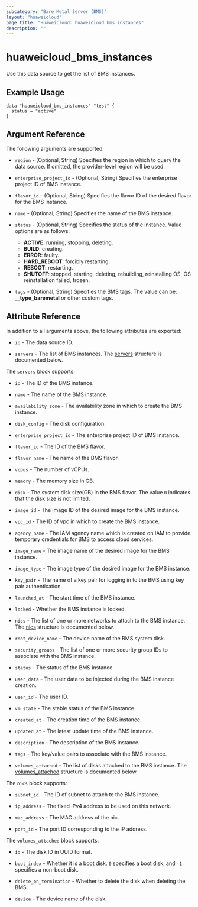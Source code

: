 ```yaml
---
subcategory: "Bare Metal Server (BMS)"
layout: "huaweicloud"
page_title: "HuaweiCloud: huaweicloud_bms_instances"
description: ""
---
```


# huaweicloud_bms_instances

Use this data source to get the list of BMS instances.

## Example Usage

```hcl
data "huaweicloud_bms_instances" "test" {
  status = "active"
}
```

## Argument Reference

The following arguments are supported:

* `region` - (Optional, String) Specifies the region in which to query the data source.
  If omitted, the provider-level region will be used.

* `enterprise_project_id` - (Optional, String) Specifies the enterprise project ID of BMS instance.

* `flavor_id` - (Optional, String) Specifies the flavor ID of the desired flavor for the BMS instance.

* `name` - (Optional, String) Specifies the name of the BMS instance.

* `status` - (Optional, String) Specifies the status of the instance.
  Value options are as follows:
  + **ACTIVE**: running, stopping, deleting.
  + **BUILD**: creating.
  + **ERROR**: faulty.
  + **HARD_REBOOT**: forcibly restarting.
  + **REBOOT**: restarting.
  + **SHUTOFF**: stopped, starting, deleting, rebuilding, reinstalling OS, OS reinstallation failed, frozen.

* `tags` - (Optional, String) Specifies the BMS tags. The value can be: **__type_baremetal** or other custom tags.

## Attribute Reference

In addition to all arguments above, the following attributes are exported:

* `id` - The data source ID.

* `servers` - The list of BMS instances.
  The [servers](#attrblock--servers) structure is documented below.

<a name="attrblock--servers"></a>
The `servers` block supports:

* `id` - The ID of the BMS instance.

* `name` - The name of the BMS instance.

* `availability_zone` - The availability zone in which to create the BMS instance.

* `disk_config` - The disk configuration.

* `enterprise_project_id` - The enterprise project ID of BMS instance.

* `flavor_id` - The ID of the BMS flavor.

* `flavor_name` - The name of the BMS flavor.

* `vcpus` - The number of vCPUs.

* `memory` - The memory size in GB.

* `disk` - The system disk size(GB) in the BMS flavor. The value `0` indicates that the disk size is not limited.

* `image_id` - The image ID of the desired image for the BMS instance.

* `vpc_id` - The ID of vpc in which to create the BMS instance.

* `agency_name` - The IAM agency name which is created on IAM to provide temporary credentials for BMS
  to access cloud services.

* `image_name` - The image name of the desired image for the BMS instance.

* `image_type` - The image type of the desired image for the BMS instance.

* `key_pair` - The name of a key pair for logging in to the BMS using key pair authentication.

* `launched_at` - The start time of the BMS instance.

* `locked` - Whether the BMS instance is locked.

* `nics` - The list of one or more networks to attach to the BMS instance.
  The [nics](#attrblock--servers--nics) structure is documented below.

* `root_device_name` - The device name of the BMS system disk.

* `security_groups` - The list of one or more security group IDs to associate with the BMS instance.

* `status` - The status of the BMS instance.

* `user_data` - The user data to be injected during the BMS instance creation.

* `user_id` - The user ID.

* `vm_state` - The stable status of the BMS instance.

* `created_at` - The creation time of the BMS instance.

* `updated_at` - The latest update time of the BMS instance.

* `description` - The description of the BMS instance.

* `tags` - The key/value pairs to associate with the BMS instance.

* `volumes_attached` - The list of disks attached to the BMS instance.
  The [volumes_attached](#attrblock--servers--volumes_attached) structure is documented below.

<a name="attrblock--servers--nics"></a>
The `nics` block supports:

* `subnet_id` - The ID of subnet to attach to the BMS instance.

* `ip_address` - The fixed IPv4 address to be used on this network.

* `mac_address` - The MAC address of the nic.

* `port_id` - The port ID corresponding to the IP address.

<a name="attrblock--servers--volumes_attached"></a>
The `volumes_attached` block supports:

* `id` - The disk ID in UUID format.

* `boot_index` - Whether it is a boot disk. `0` specifies a boot disk, and `-1` specifies a non-boot disk.

* `delete_on_termination` - Whether to delete the disk when deleting the BMS.

* `device` - The device name of the disk.
